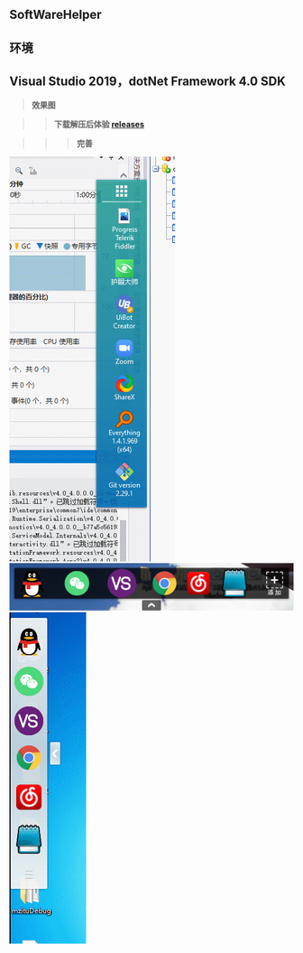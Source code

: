## SoftWareHelper
## 环境

## Visual Studio 2019，dotNet Framework 4.0 SDK
 
 
 
>__效果图__ 


>>**下载解压后体验 [releases](https://github.com/yanjinhuagood/SoftWareHelper/releases/download/1.0/Release.zip)**    





>>>__完善__  

<img src="Images/GIFNew.gif"/>
<img src="/Images/2.png"/>
<img src="/Images/gif.gif"/>
